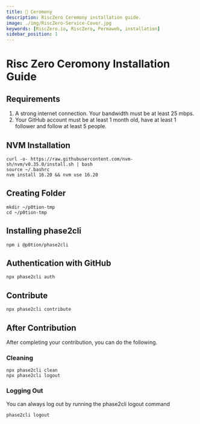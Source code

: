 ```yaml
---
title: 🎊 Ceromony
description: RiscZero Ceremony installation guide.
image: ./img/RiscZero-Service-Cover.jpg
keywords: [RiscZero.io, RiscZero, Permaweb, installation]
sidebar_position: 1
---
```


# Risc Zero Ceromony Installation Guide 

## Requirements 

1. A strong internet connection. Your bandwidth must be at least 25 mbps.
2. Your GitHub account must be at least 1 month old, have at least 1 follower and follow at least 5 people.


## NVM Installation
```shell
curl -o- https://raw.githubusercontent.com/nvm-sh/nvm/v0.35.0/install.sh | bash
source ~/.bashrc
nvm install 16.20 && nvm use 16.20
```

## Creating Folder
```shell
mkdir ~/p0tion-tmp
cd ~/p0tion-tmp
```

## Installing phase2cli

```shell
npm i @p0tion/phase2cli
```

## Authentication with GitHub

```shell
npx phase2cli auth
```

## Contribute

```shell
npx phase2cli contribute
```

## After Contribution
After completing your contribution, you can do the following.

### Cleaning

```shell
npx phase2cli clean
npx phase2cli logout
```

### Logging Out
You can always log out by running the phase2cli logout command
```shell
phase2cli logout 
```
